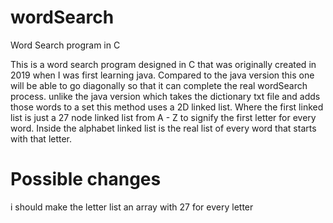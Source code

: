 # wordSearch
Word Search program in C

This is a word search program designed in C that was originally created in 2019 when I was first learning java.
Compared to the java version this one will be able to go diagonally so that it can complete the real wordSearch process.
unlike the java version which takes the dictionary txt file and adds those words to a set this method uses a 2D linked
list. Where the first linked list is just a 27 node linked list from A - Z to signify the first letter for every word.
Inside the alphabet linked list is the real list of every word that starts with that letter.

# Possible changes
i should make the letter list an array with 27 for every letter
